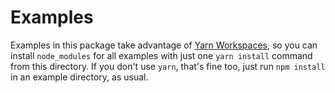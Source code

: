 # Examples

Examples in this package take advantage of [Yarn Workspaces](https://yarnpkg.com/en/docs/workspaces), so you can install
`node_modules` for all examples with just one `yarn install` command from this directory. If you don't use `yarn`, that's
fine too, just run `npm install` in an example directory, as usual.
